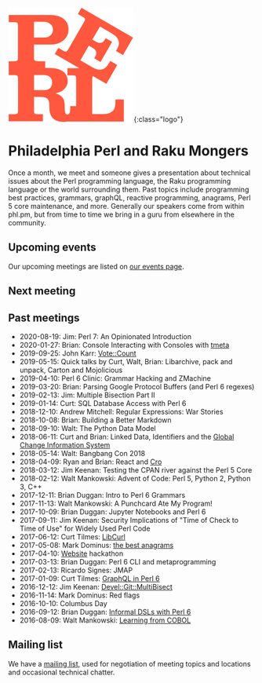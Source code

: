 ![perl](phlpm_logo.svg){:class="logo"}

# Philadelphia Perl and Raku Mongers

Once a month, we meet and someone gives a presentation about technical
issues about the Perl programming language, the Raku programming
language or the world surrounding them.  Past topics include
programming best practices, grammars, graphQL, reactive programming,
anagrams, Perl 5 core maintenance, and more. Generally our speakers
come from within phl.pm, but from time to time we bring in a guru
from elsewhere in the community.

## Upcoming events 
Our upcoming meetings are listed on [our events page](https://phl.matatu.org).

## Next meeting

<ul id='next_event'></ul>

## Past meetings
* 2020-08-19: Jim: Perl 7: An Opinionated Introduction
* 2020-01-27: Brian: Console Interacting with Consoles with [tmeta](https://github.com/bduggan/tmeta)
* 2019-09-25: John Karr: [Vote::Count](https://metacpan.org/release/Vote-Count)
* 2019-05-15: Quick talks by Curt, Walt, Brian: Libarchive, pack and unpack, Carton and Mojolicious
* 2019-04-10: Perl 6 Clinic: Grammar Hacking and ZMachine
* 2019-03-20: Brian: Parsing Google Protocol Buffers (and Perl 6 regexes)
* 2019-02-13: Jim: Multiple Bisection Part II
* 2019-01-14: Curt: SQL Database Access with Perl 6
* 2018-12-10: Andrew Mitchell: Regular Expressions: War Stories
* 2018-10-08: Brian: Building a Better Markdown
* 2018-09-10: Walt: The Python Data Model
* 2018-06-11: Curt and Brian: Linked Data, Identifiers and the [Global Change Information System](https://data.globalchange.gov)
* 2018-05-14: Walt: Bangbang Con 2018
* 2018-04-09: Ryan and Brian: React and [Cro](http://mi.cro.services)
* 2018-03-12: Jim Keenan: Testing the CPAN river against the Perl 5 Core
* 2018-02-12: Walt Mankowski: Advent of Code: Perl 5, Python 2, Python 3, C++
* 2017-12-11: Brian Duggan: Intro to Perl 6 Grammars
* 2017-11-13: Walt Mankowski: A Punchcard Ate My Program!
* 2017-10-09: Brian Duggan: Jupyter Notebooks and Perl 6
* 2017-09-11: Jim Keenan: Security Implications of "Time of Check to Time of Use" for Widely Used Perl Code
* 2017-06-12: Curt Tilmes: [LibCurl](http://modules.perl6.org/dist/LibCurl)
* 2017-05-08: Mark Dominus: [the best anagrams](http://blog.plover.com/lang/anagrams-misc.html)
* 2017-04-10: [Website](http://phl.pm.org) hackathon
* 2017-03-13: Brian Duggan: Perl 6 CLI and metaprogramming
* 2017-02-13: Ricardo Signes: JMAP
* 2017-01-09: Curt Tilmes: [GraphQL in Perl 6](https://curttilmes.github.io/2017-GraphQL-PHLPM)
* 2016-12-12: Jim Keenan: [Devel::Git::MultiBisect](https://metacpan.org/pod/Devel::Git::MultiBisect)
* 2016-11-14: Mark Dominus: Red flags
* 2016-10-10: Columbus Day
* 2016-09-12: Brian Duggan: [Informal DSLs with Perl 6](https://fosdem.org/2017/schedule/event/informal_dsl/)
* 2016-08-09: Walt Mankowski: [Learning from COBOL](http://www.yapcna.org/yn2016/talk/6610)

## Mailing list
We have a [mailing list](http://mail.pm.org/mailman/listinfo/philadelphia-pm),
used for negotiation of meeting topics and locations and occasional
technical chatter.
